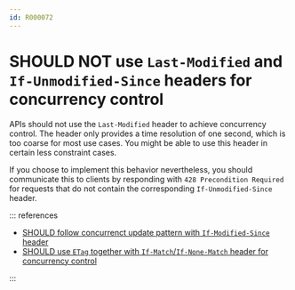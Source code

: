 ```yaml
---
id: R000072
---
```


# SHOULD NOT use `Last-Modified` and `If-Unmodified-Since` headers for concurrency control

APIs should not use the `Last-Modified` header to achieve concurrency control.
The header only provides a time resolution of one second, which is too coarse for most use cases.
You might be able to use this header in certain less constraint cases.

If you choose to implement this behavior nevertheless, you should communicate this to clients by responding with `428 Precondition Required` for requests that do not contain the corresponding `If-Unmodified-Since` header.

::: references

- [SHOULD follow concurrenct update pattern with `If-Modified-Since` header](@guidelines/R000073)
- [SHOULD use `ETag` together with `If-Match`/`If-None-Match` header for concurrency control](@guidelines/R000060)

:::
